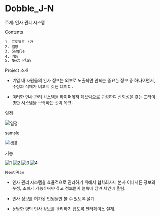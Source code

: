 # Dobble_J-N

주제: 인사 관리 시스템

Contents
```
1. 프로젝트 소개
2. 일정
3. Sample
4. 기능
5. Next Plan
```
Project 소개

- 기업 내 사원들의 인사 정보는 외부로 노출되면 안되는 중요한 정보 중 하나이면서, 수정과 삭제가 비교적 잦은 데이터.

- 이러한 인사 관리 시스템을 하이퍼레저 페브릭으로 구성하여 신뢰성을 갖는 프라이빗한 시스템을 구축하는 것이 목표.

일정

![일정](https://user-images.githubusercontent.com/51254674/65008815-89d63b00-d945-11e9-9a8b-4df3e0bd1710.PNG)

sample

![샘플](https://user-images.githubusercontent.com/51254674/65006568-62c83b00-d93e-11e9-84f7-88a008897160.PNG)

기능

![1](https://user-images.githubusercontent.com/51254674/65006657-b76bb600-d93e-11e9-96de-bee227dd8657.PNG)
![2](https://user-images.githubusercontent.com/51254674/65006681-c8b4c280-d93e-11e9-8c8a-cd7935f66dc0.PNG)
![3](https://user-images.githubusercontent.com/51254674/65008471-724a8280-d944-11e9-8ecb-68695aa28fa2.PNG)
![4](https://user-images.githubusercontent.com/51254674/65008499-84c4bc00-d944-11e9-8511-a3b043e4f073.PNG)

Next Plan

- 인사 관리 시스템을 효율적으로 관리하기 위해서 협력회사나 본사 어디서든 정보의 수정, 조회가 가능하여야 하고 정보들이 블록에 담겨 체인에 올림.

- 인사 정보를 허가된 인원들만 볼 수 있도록 설계.

- 상당한 양의 인사 정보를 관리하기 쉽도록 인터페이스 설계.
